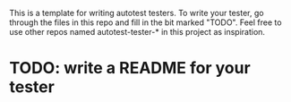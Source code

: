 This is a template for writing autotest testers. 
To write your tester, go through the files in this repo and fill in the bit marked "TODO".
Feel free to use other repos named autotest-tester-* in this project as inspiration.

# TODO: write a README for your tester